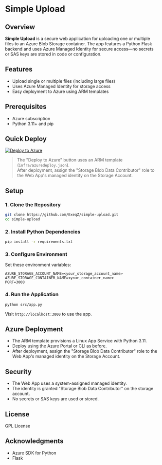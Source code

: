 # Simple Upload

## Overview
**Simple Upload** is a secure web application for uploading one or multiple files to an Azure Blob Storage container. The app features a Python Flask backend and uses Azure Managed Identity for secure access—no secrets or SAS keys are stored in code or configuration.

## Features
- Upload single or multiple files (including large files)
- Uses Azure Managed Identity for storage access
- Easy deployment to Azure using ARM templates

## Prerequisites
- Azure subscription
- Python 3.11+ and pip

## Quick Deploy

[![Deploy to Azure](https://aka.ms/deploytoazurebutton)](https://portal.azure.com/#create/Microsoft.Template/uri/https%3A%2F%2Fraw.githubusercontent.com%2FExeqZ%2Fsimple-upload%2Fmain%2Finfra%2Fazuredeploy.json)

> The "Deploy to Azure" button uses an ARM template (`infra/azuredeploy.json`).  
> After deployment, assign the "Storage Blob Data Contributor" role to the Web App's managed identity on the Storage Account.

## Setup

### 1. Clone the Repository
```bash
git clone https://github.com/ExeqZ/simple-upload.git
cd simple-upload
```

### 2. Install Python Dependencies
```bash
pip install -r requirements.txt
```

### 3. Configure Environment
Set these environment variables:
```
AZURE_STORAGE_ACCOUNT_NAME=<your_storage_account_name>
AZURE_STORAGE_CONTAINER_NAME=<your_container_name>
PORT=3000
```

### 4. Run the Application
```bash
python src/app.py
```
Visit `http://localhost:3000` to use the app.

## Azure Deployment

- The ARM template provisions a Linux App Service with Python 3.11.
- Deploy using the Azure Portal or CLI as before.
- After deployment, assign the "Storage Blob Data Contributor" role to the Web App's managed identity on the Storage Account.

## Security

- The Web App uses a system-assigned managed identity.
- The identity is granted "Storage Blob Data Contributor" on the storage account.
- No secrets or SAS keys are used or stored.

## License

GPL License

## Acknowledgments

- Azure SDK for Python
- Flask